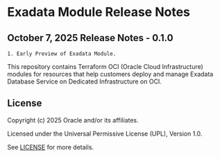 # Exadata Module Release Notes

## October 7, 2025 Release Notes - 0.1.0
    1. Early Preview of Exadata Module.

This repository contains Terraform OCI (Oracle Cloud Infrastructure) modules for resources that help customers deploy and manage Exadata Database Service on Dedicated Infrastructure on OCI.

## License

Copyright (c) 2025 Oracle and/or its affiliates.

Licensed under the Universal Permissive License (UPL), Version 1.0.

See [LICENSE](./LICENSE.txt) for more details.
